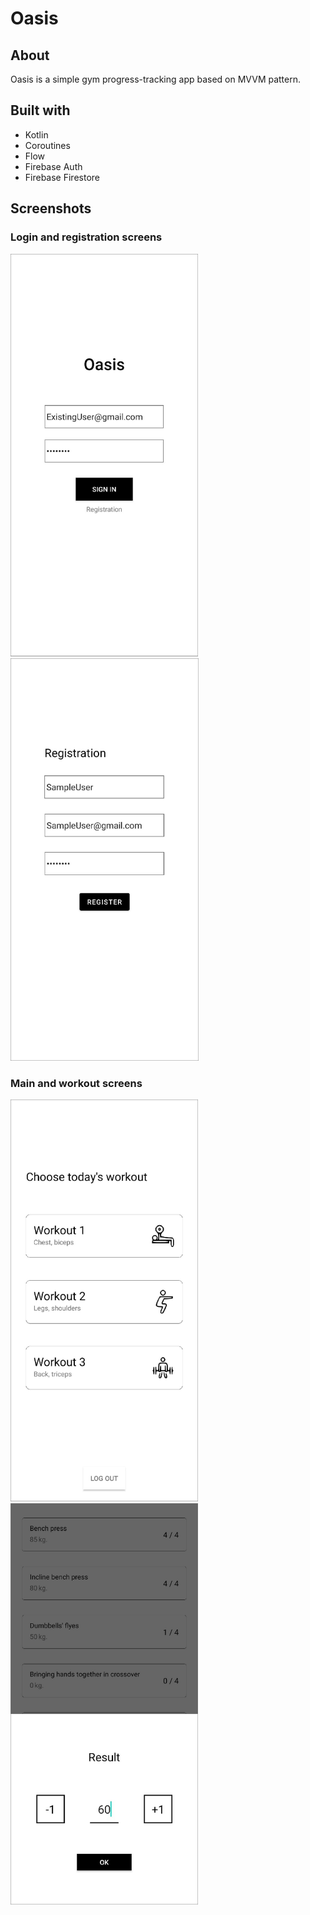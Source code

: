 # Oasis

## About

Oasis is a simple gym progress-tracking app based on MVVM pattern. 

## Built with
- Kotlin
- Coroutines
- Flow
- Firebase Auth
- Firebase Firestore

## Screenshots


### Login and registration screens

<p float="left">
  <img src="https://github.com/IlyaBorisovDly/Oasis/blob/master/screenshots/screenshot_login_en.png" width="300"> 
  <img src="https://github.com/IlyaBorisovDly/Oasis/blob/master/screenshots/screenshot_registration_en.png" width="301.3">
</p>



### Main and workout screens

<p float="left">
  <img src="https://github.com/IlyaBorisovDly/Oasis/blob/master/screenshots/screenshot_welcome_en.png" width="300">
  
  <img src="https://github.com/IlyaBorisovDly/Oasis/blob/master/screenshots/screenshot_workout_en.png" width="300">
</p>



